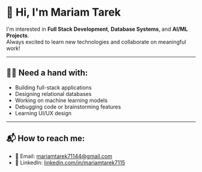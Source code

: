 # 👋 Hi, I'm Mariam Tarek

I'm interested in **Full Stack Development**, **Database Systems**, and **AI/ML Projects**.  
Always excited to learn new technologies and collaborate on meaningful work!

---

## 🙋‍♀️ Need a hand with:
- Building full-stack applications
- Designing relational databases
- Working on machine learning models
- Debugging code or brainstorming features
- Learning UI/UX design

---

## 📬 How to reach me:
- 📧 Email: [mariamtarek71144@gmail.com](mailto:mariamtarek71144@gmail.com)
- 🔗 LinkedIn: [linkedin.com/in/mariamtarek7115](https://linkedin.com/in/mariamtarek7115)
